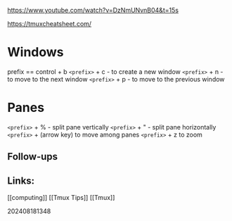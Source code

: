 https://www.youtube.com/watch?v=DzNmUNvnB04&t=15s

https://tmuxcheatsheet.com/

# Windows

  prefix == control + b 
 `<prefix>` + c  - to create a new window
  `<prefix>` + n  - to move to the next window
  `<prefix>` + p  - to move to the previous window  


# Panes
`<prefix>` + %  - split pane vertically 
`<prefix>` + " - split pane horizontally 
`<prefix>` + (arrow key) to move among panes
`<prefix>` + z to zoom 

## Follow-ups


## Links: 

[[computing]]
[[Tmux Tips]]
[[Tmux]]


202408181348

